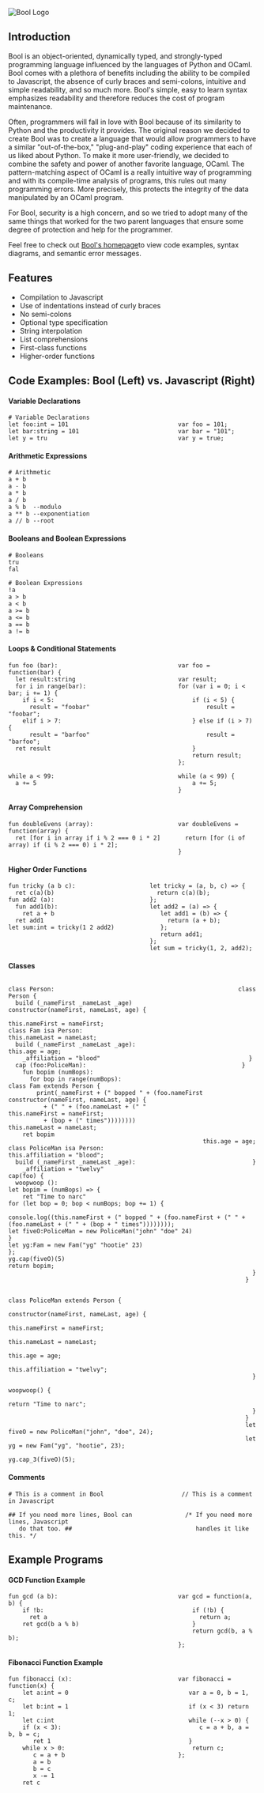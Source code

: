 ![Bool Logo](images/bool.png)
## Introduction
Bool is an object-oriented, dynamically typed, and strongly-typed programming language influenced by the languages of Python and OCaml. Bool comes with a plethora of benefits including the ability to be compiled to Javascript, the absence of curly braces and semi-colons, intuitive and simple readability, and so much more. Bool's simple, easy to learn syntax emphasizes readability and therefore reduces the cost of program maintenance.

Often, programmers will fall in love with Bool because of its similarity to Python and the productivity it provides. The original reason we decided to create Bool was to create a language that would allow programmers to have a similar "out-of-the-box," "plug-and-play" coding experience that each of us liked about Python. To make it more user-friendly, we decided to combine the safety and power of another favorite language, OCaml. The pattern-matching aspect of OCaml is a really intuitive way of programming and with its compile-time analysis of programs, this rules out many programming errors. More precisely, this protects the integrity of the data manipulated by an OCaml program.

For Bool, security is a high concern, and so we tried to adopt many of the same things that worked for the two parent languages that ensure some degree of protection and help for the programmer.

Feel free to check out [Bool's homepage](https://teecolz.github.io/bool/)to view code examples, syntax diagrams, and semantic error messages.

## Features
- Compilation to Javascript
- Use of indentations instead of curly braces
- No semi-colons
- Optional type specification
- String interpolation
- List comprehensions
- First-class functions
- Higher-order functions

## Code Examples: Bool (Left) vs. Javascript (Right)
#### Variable Declarations
````
# Variable Declarations
let foo:int = 101                               var foo = 101;
let bar:string = 101                            var bar = "101";
let y = tru                                     var y = true;
````
#### Arithmetic Expressions
````
# Arithmetic
a + b
a - b
a * b
a / b
a % b  --modulo
a ** b --exponentiation
a // b --root
````
#### Booleans and Boolean Expressions
````
# Booleans
tru
fal

# Boolean Expressions
!a
a > b
a < b
a >= b
a <= b
a == b
a != b
````
#### Loops & Conditional Statements
````
fun foo (bar):                                  var foo = function(bar) {
  let result:string                             var result;
  for i in range(bar):                          for (var i = 0; i < bar; i += 1) {
    if i < 5:                                       if (i < 5) {
      result = "foobar"                                 result = "foobar";
    elif i > 7:                                     } else if (i > 7) {
      result = "barfoo"                                 result = "barfoo";
  ret result                                        }
                                                    return result;
                                                };
````
````
while a < 99:                                   while (a < 99) {
  a += 5                                            a += 5;
                                                }
````
#### Array Comprehension
````
fun doubleEvens (array):                        var doubleEvens = function(array) {
  ret [for i in array if i % 2 === 0 i * 2]       return [for (i of array) if (i % 2 === 0) i * 2];
                                                }

````
#### Higher Order Functions
````
fun tricky (a b c):                     let tricky = (a, b, c) => {
  ret c(a)(b)                             return c(a)(b);
fun add2 (a):                           };
  fun add1(b):                          let add2 = (a) => {
    ret a + b                              let add1 = (b) => {
  ret add1                                   return (a + b);
let sum:int = tricky(1 2 add2)             };
                                           return add1;
                                        };
                                        let sum = tricky(1, 2, add2);
````
#### Classes
````

class Person:                                                    class Person {
  build (_nameFirst _nameLast _age)                                 constructor(nameFirst, nameLast, age) {
                                                                        this.nameFirst = nameFirst;
class Fam isa Person:                                                   this.nameLast = nameLast;
  build (_nameFirst _nameLast _age):                                    this.age = age;
    _affiliation = "blood"                                          }
  cap (foo:PoliceMan):                                            }
    fun bopim (numBops):
      for bop in range(numBops):                                  class Fam extends Person {
        print(_nameFirst + (" bopped " + (foo.nameFirst              constructor(nameFirst, nameLast, age) {
          + (" " + (foo.nameLast + (" "                                 this.nameFirst = nameFirst;
          + (bop + (" times"))))))))                                    this.nameLast = nameLast;
    ret bopim        
                                                       this.age = age;
class PoliceMan isa Person:                                             this.affiliation = "blood";
  build (_nameFirst _nameLast _age):                                 }
    _affiliation = "twelvy"                                          cap(foo) {
  woopwoop ():                                                         let bopim = (numBops) => {
    ret "Time to narc"                                                     for (let bop = 0; bop < numBops; bop += 1) {
                                                                               console.log((this.nameFirst + (" bopped " + (foo.nameFirst + (" " + (foo.nameLast + (" " + (bop + " times"))))))));
let fiveO:PoliceMan = new PoliceMan("john" "doe" 24)                       }
let yg:Fam = new Fam("yg" "hootie" 23)                                  };
yg.cap(fiveO)(5)                                                        return bopim;
                                                                     }
                                                                   }

                                                                   class PoliceMan extends Person {
                                                                     constructor(nameFirst, nameLast, age) {
                                                                       this.nameFirst = nameFirst;
                                                                       this.nameLast = nameLast;
                                                                       this.age = age;
                                                                       this.affiliation = "twelvy";
                                                                     }
                                                                     woopwoop() {
                                                                       return "Time to narc";
                                                                     }
                                                                   }
                                                                   let fiveO = new PoliceMan("john", "doe", 24);
                                                                   let yg = new Fam("yg", "hootie", 23);
                                                                   yg.cap_3(fiveO)(5);
````
#### Comments
````
# This is a comment in Bool                      // This is a comment in Javascript

## If you need more lines, Bool can               /* If you need more lines, Javascript
   do that too. ##                                   handles it like this. */
````
## Example Programs

#### GCD Function Example
````
fun gcd (a b):                                  var gcd = function(a, b) {
    if !b:                                          if (!b) {
      ret a                                           return a;
    ret gcd(b a % b)                                }
                                                    return gcd(b, a % b);
                                                };
````
#### Fibonacci Function Example
````
fun fibonacci (x):                              var fibonacci = function(x) {
    let a:int = 0                                  var a = 0, b = 1, c;
    let b:int = 1                                  if (x < 3) return 1;
    let c:int                                      while (--x > 0) {
    if (x < 3):                                       c = a + b, a = b, b = c;
       ret 1                                       }
    while x > 0:                                    return c;
       c = a + b                                };
       a = b
       b = c
       x -= 1
    ret c
````
